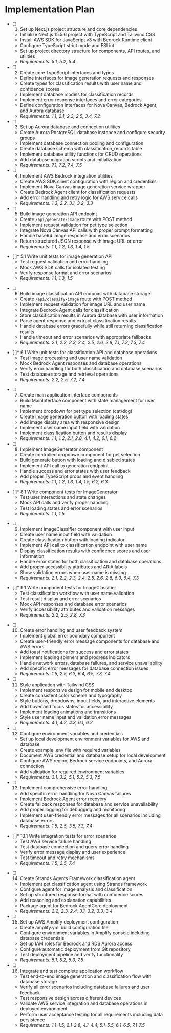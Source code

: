 # Implementation Plan

- [ ] 1. Set up Next.js project structure and core dependencies
  - Initialize Next.js 15.5.6 project with TypeScript and Tailwind CSS
  - Install AWS SDK for JavaScript v3 with Bedrock Runtime client
  - Configure TypeScript strict mode and ESLint
  - Set up project directory structure for components, API routes, and utilities
  - _Requirements: 5.1, 5.2, 5.4_

- [ ] 2. Create core TypeScript interfaces and types
  - Define interfaces for image generation requests and responses
  - Create types for classification results with user name and confidence scores
  - Implement database models for classification records
  - Implement error response interfaces and error categories
  - Define configuration interfaces for Nova Canvas, Bedrock Agent, and Aurora database
  - _Requirements: 1.1, 2.1, 2.3, 2.5, 3.4, 7.2_

- [ ] 3. Set up Aurora database and connection utilities
  - Create Aurora PostgreSQL database instance and configure security groups
  - Implement database connection pooling and configuration
  - Create database schema with classification_records table
  - Implement database utility functions for CRUD operations
  - Add database migration scripts and initialization
  - _Requirements: 7.1, 7.2, 7.4, 7.5_

- [ ] 4. Implement AWS Bedrock integration utilities
  - Create AWS SDK client configuration with region and credentials
  - Implement Nova Canvas image generation service wrapper
  - Create Bedrock Agent client for classification requests
  - Add error handling and retry logic for AWS service calls
  - _Requirements: 1.3, 2.2, 3.1, 3.2, 3.3_

- [ ] 5. Build image generation API endpoint
  - Create `/api/generate-image` route with POST method
  - Implement request validation for pet type selection
  - Integrate Nova Canvas API calls with proper prompt formatting
  - Handle base64 image response and error scenarios
  - Return structured JSON response with image URL or error
  - _Requirements: 1.1, 1.2, 1.3, 1.4, 1.5_

- [ ]\* 5.1 Write unit tests for image generation API
  - Test request validation and error handling
  - Mock AWS SDK calls for isolated testing
  - Verify response format and error scenarios
  - _Requirements: 1.1, 1.3, 1.5_

- [ ] 6. Build image classification API endpoint with database storage
  - Create `/api/classify-image` route with POST method
  - Implement request validation for image URL and user name
  - Integrate Bedrock Agent calls for classification
  - Store classification results in Aurora database with user information
  - Parse agent response and extract classification results
  - Handle database errors gracefully while still returning classification results
  - Handle timeout and error scenarios with appropriate fallbacks
  - _Requirements: 2.1, 2.2, 2.3, 2.4, 2.5, 2.6, 2.8, 7.1, 7.2, 7.3, 7.4_

- [ ]\* 6.1 Write unit tests for classification API and database operations
  - Test image processing and user name validation
  - Mock Bedrock Agent responses and database operations
  - Verify error handling for both classification and database scenarios
  - Test database storage and retrieval operations
  - _Requirements: 2.2, 2.5, 7.2, 7.4_

- [ ] 7. Create main application interface components
  - Build MainInterface component with state management for user name
  - Implement dropdown for pet type selection (cat/dog)
  - Create image generation button with loading states
  - Add image display area with responsive design
  - Implement user name input field with validation
  - Implement classification button and results display
  - _Requirements: 1.1, 1.2, 2.1, 2.8, 4.1, 4.2, 6.1, 6.2_

- [ ] 8. Implement ImageGenerator component
  - Create controlled dropdown component for pet selection
  - Build generate button with loading and disabled states
  - Implement API call to generation endpoint
  - Handle success and error states with user feedback
  - Add proper TypeScript props and event handling
  - _Requirements: 1.1, 1.2, 1.3, 1.4, 1.5, 6.2, 6.3_

- [ ]\* 8.1 Write component tests for ImageGenerator
  - Test user interactions and state changes
  - Mock API calls and verify proper handling
  - Test loading states and error scenarios
  - _Requirements: 1.1, 1.5_

- [ ] 9. Implement ImageClassifier component with user input
  - Create user name input field with validation
  - Create classification button with loading indicator
  - Implement API call to classification endpoint with user name
  - Display classification results with confidence scores and user information
  - Handle error states for both classification and database operations
  - Add proper accessibility attributes and ARIA labels
  - Show validation errors when user name is missing
  - _Requirements: 2.1, 2.2, 2.3, 2.4, 2.5, 2.6, 2.8, 6.3, 6.4, 7.3_

- [ ]\* 9.1 Write component tests for ImageClassifier
  - Test classification workflow with user name validation
  - Test result display and error scenarios
  - Mock API responses and database error scenarios
  - Verify accessibility attributes and validation messages
  - _Requirements: 2.2, 2.5, 2.8, 7.3_

- [ ] 10. Create error handling and user feedback system
  - Implement global error boundary component
  - Create user-friendly error message components for database and AWS errors
  - Add toast notifications for success and error states
  - Implement loading spinners and progress indicators
  - Handle network errors, database failures, and service unavailability
  - Add specific error messages for database connection issues
  - _Requirements: 1.5, 2.5, 6.3, 6.4, 6.5, 7.3, 7.4_

- [ ] 11. Style application with Tailwind CSS
  - Implement responsive design for mobile and desktop
  - Create consistent color scheme and typography
  - Style buttons, dropdowns, input fields, and interactive elements
  - Add hover and focus states for accessibility
  - Implement loading animations and transitions
  - Style user name input and validation error messages
  - _Requirements: 4.1, 4.2, 4.3, 6.1, 6.2_

- [ ] 12. Configure environment variables and credentials
  - Set up local development environment variables for AWS and database
  - Create example .env file with required variables
  - Document AWS credential and database setup for local development
  - Configure AWS region, Bedrock service endpoints, and Aurora connection
  - Add validation for required environment variables
  - _Requirements: 3.1, 3.2, 5.1, 5.2, 5.3, 7.5_

- [ ] 13. Implement comprehensive error handling
  - Add specific error handling for Nova Canvas failures
  - Implement Bedrock Agent error recovery
  - Create fallback responses for database and service unavailability
  - Add proper logging for debugging and monitoring
  - Implement user-friendly error messages for all scenarios including database errors
  - _Requirements: 1.5, 2.5, 3.5, 7.3, 7.4_

- [ ]\* 13.1 Write integration tests for error scenarios
  - Test AWS service failure handling
  - Test database connection and query error handling
  - Verify error message display and user experience
  - Test timeout and retry mechanisms
  - _Requirements: 1.5, 2.5, 7.4_

- [ ] 14. Create Strands Agents Framework classification agent
  - Implement pet classification agent using Strands framework
  - Configure agent for image analysis and classification
  - Set up structured response format with confidence scores
  - Add reasoning and explanation capabilities
  - Package agent for Bedrock AgentCore deployment
  - _Requirements: 2.2, 2.3, 2.4, 3.1, 3.2, 3.3, 3.4_

- [ ] 15. Set up AWS Amplify deployment configuration
  - Create amplify.yml build configuration file
  - Configure environment variables in Amplify console including database credentials
  - Set up IAM roles for Bedrock and RDS Aurora access
  - Configure automatic deployment from Git repository
  - Test deployment pipeline and verify functionality
  - _Requirements: 5.1, 5.2, 5.3, 7.5_

- [ ] 16. Integrate and test complete application workflow
  - Test end-to-end image generation and classification flow with database storage
  - Verify all error scenarios including database failures and user feedback
  - Test responsive design across different devices
  - Validate AWS service integration and database operations in deployed environment
  - Perform user acceptance testing for all requirements including data persistence
  - _Requirements: 1.1-1.5, 2.1-2.8, 4.1-4.4, 5.1-5.5, 6.1-6.5, 7.1-7.5_
